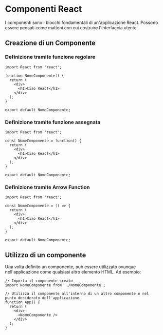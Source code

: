 # Componenti React 

I componenti sono i blocchi fondamentali di un'applicazione React. Possono essere pensati come mattoni con cui costruire l'interfaccia utente.

## Creazione di un Componente

### Definizione tramite funzione regolare

    import React from 'react';
    
    function NomeComponente() {
      return (
        <div>
          <h1>Ciao React</h1>
        </div>
      );
    }
    
    export default NomeComponente;


### Definizione tramite funzione assegnata

    import React from 'react';
    
    const NomeComponente = function() {
      return (
        <div>
          <h1>Ciao React</h1>
        </div>
      );
    }
    
    export default NomeComponente;

### Definizione tramite Arrow Function

    import React from 'react';
    
    const NomeComponente = () => {
      return (
        <div>
          <h1>Ciao React</h1>
        </div>
      );
    }
    
    export default NomeComponente;

## Utilizzo di un componente

Una volta definito un componente, può essere utilizzato ovunque nell'applicazione come qualsiasi altro elemento HTML. Ad esempio:

    // Importa il componente creato
    import NomeComponente from './NomeComponente';
    
    // Utilizza il componente all'interno di un altro componente o nel punto desiderato dell'applicazione
    function App() {
      return (
        <div>
          <NomeComponente />
        </div>
      );
    }
